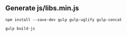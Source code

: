 ## Generate js/libs.min.js


`npm install --save-dev gulp gulp-uglify gulp-concat`

`gulp build-js`

